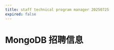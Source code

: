 ```yaml
---
title: staff technical program manager 20250725
expired: false
---
```


# MongoDB 招聘信息

<JobPostingTable job-posting-json-path="mongodb/data/staff-technical-program-manager-20250725" />
